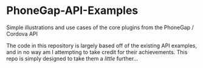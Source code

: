 # PhoneGap-API-Examples
Simple illustrations and use cases of the core plugins from the PhoneGap / Cordova API

The code in this repository is largely based off of the existing API examples, and in no way am I attempting to take credit for their achievements.
This repo is simply designed to take them a *little* further...
